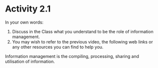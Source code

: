 # Activity 2.1

In your own words:

1. Discuss in the Class what you understand to be the role of information management.
2. You may wish to refer to the previous video, the following web links or any other resources you can find to help you.

Information management is the compiling, processing, sharing and utilisation of information.

